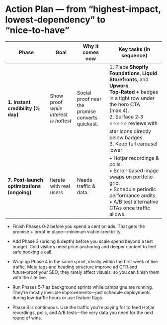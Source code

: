 # Action Plan — from “highest‑impact, lowest‑dependency” to “nice‑to‑have”

| Phase | Goal | Why it comes **now** | Key tasks (in sequence) |
|-------|------|----------------------|-------------------------|
| **1. Instant credibility (½ day)** | Show proof *while interest is hottest* | Social proof near the promise converts quickest. | 1. Place **Shopify Foundations**, **Liquid Storefronts**, and **Upwork Top‑Rated +** badges in a tight row under the hero CTA (max 4).<br>2. Surface 2‑3 ⭐⭐⭐⭐⭐ reviews with star icons directly below badges.<br>3. Keep full carousel lower. |
| **7. Post‑launch optimizations (ongoing)** | Iterate with real users | Needs traffic & data. | • Hotjar recordings & polls.<br>• Scroll‑based image swaps on portfolio grid.<br>• Schedule periodic performance audits.<br>• A/B test alternative CTAs once traffic allows. |


+ Finish Phases 0‑2 before you spend a cent on ads.
That gets the promise + proof in place—minimum viable credibility.

+ Add Phase 3 (pricing & depth) before you scale spend beyond a test budget.
Cold visitors need price anchoring and deeper content to feel safe booking a call.

+ Wrap up Phase 4 in the same sprint, ideally within the first week of live traffic.
Meta tags and heading structure improve ad CTR and future‑proof your SEO; they rarely affect visuals, so you can finish them with the site live.

+ Run Phases 5‑7 as background sprints while campaigns are running.
They’re mostly invisible improvements—just schedule deployments during low‑traffic hours or use feature flags.

+ Phase 8 is continuous.
Use the traffic you’re paying for to feed Hotjar recordings, polls, and A/B tests—the very data you need for the next round of wins.
